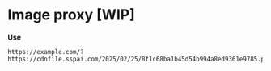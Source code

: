 # Image proxy [WIP]

**Use**

```
https://example.com/?https://cdnfile.sspai.com/2025/02/25/8f1c68ba1b45d54b994a8ed9361e9785.png
```
